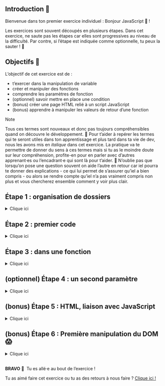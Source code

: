 ## Introduction 📝

Bienvenue dans ton premier exercice individuel : Bonjour JavaScript 👋 !

Les exercices sont souvent découpés en plusieurs étapes. Dans cet exercice, ne saute pas les étapes car elles sont progressives au niveau de la difficulté. 
Par contre, si l’étape est indiquée comme optionnelle, tu peux la sauter ! 🐑

## Objectifs 🎯

L’objectif de cet exercice est de :

- t’exercer dans la manipulation de variable
- créer et manipuler des fonctions
- comprendre les paramètres de fonction
- (optionnel) savoir mettre en place une condition
- (bonus) créer une page HTML relié à un script JavaScript
- (bonus) apprendre à manipuler les valeurs de retour d’une fonction

> [!NOTE]
> Tous ces termes sont nouveaux et donc pas toujours compréhensibles quand on découvre le développement. 🤔
> Pour t’aider à repérer les termes qui te seront utiles dans ton apprentissage et plus tard dans ta vie de dev, nous les avons mis en *italique* dans cet exercice.
> La pratique va te permettre de donner du sens à ces termes mais si tu as le moindre doute sur leur compréhension, profite-en pour en parler avec d’autres apprenant·es ou l’encadrant·e qui sont là pour t’aider. 🙋
> N’oublie pas que lorsqu’on pose une question souvent on aide l’autre en retour car iel pourra te donner des explications - ce qui lui permet de s’assurer qu’iel a bien compris - ou alors se rendre compte qu’iel n’a pas vraiment compris non plus et vous chercherez ensemble comment y voir plus clair.

## Étape 1 : organisation de dossiers
<details>
  <summary>Clique ici</summary>

  1. Crée un dossier `exercices_individuels/` dans le dossier ADA que tu as déjà dû créer lors de la rentrée. <br />
  Si ce n’est pas le cas, n’hésitez pas à solliciter un·e encadrante pour te guider ou un·e camarade de promotion 😊
  2. Dans ce dossier `exercices_individuels/`, crée un dossier `bonjour_javascript/`
  3. Dans ce dossier `bonjour_javascript/`, crée un fichier **`script.js`**

</details>

## Étape 2 : premier code
<details>
  <summary>Clique ici</summary>

  Ouvrir le fichier `script.js` avec ton éditeur de code (VS Code) et commençons à coder !
  1. Crée une variable `message` dans lequel on va stocker le message : `Bonjour !`
  2. Affiche le message dans ta console. Tu devrais avoir le message “Bonjour !” qui apparaît.
  3. Crée une seconde variable firstname dans lequel on va stocker un prénom. Exemple : Beyonce
  4. Utilise la variable `firstname` dans `message` pour obtenir l’affichage du message : `Bonjour Beyonce !` <br /> Attention, ici il s’agit bien de modifier la variable `message`et non le `console.log()`

</details>



## Étape 3 : dans une fonction
<details>
  <summary>Clique ici</summary>

  1. *Encapsule* ton code précédent dans une fonction nommée `sayHello()`
  2. Appelle la fonction `sayHello()` dans ton code pour t’assurer que tout continue de fonctionner. <br /> Tu devrais toujours avoir le message `Bonjour Beyonce !` qui s’affiche dans la console.
  3. Déplace la variable `firstname` pour qu’elle devienne un *paramètre* de la fonction `sayHello()`
  4. Exécute ton code. Tu devrais obtenir dans ta console `Bonjour undefined !` 🤔
  5. Corrige l’*appel de fonction* pour retrouver de nouveau le message `Bonjour Beyonce !`

</details>

## (optionnel) Étape 4 : un second paramètre
<details>
  <summary>Clique ici</summary>

  1. Ajoute un second paramètre `hour` à la fonction `sayHello()`
  2. Ajoute une condition dans ta fonction pour que lorsque `hour` est supérieur ou égal à 18H, on dise `Bonsoir` plutôt que `Bonjour` dans le message
  
  Voici quelques tests que tu peux faire :

  ```jsx
  sayHello(`Beyonce`, 11);
  sayHello(`Beyonce`, 18);
  sayHello(`Beyonce`, 17);
  ```

  Tu devrais voir afficher :
  
  ```jsx
  Bonjour Beyonce !
  Bonsoir Beyonce !
  Bonjour Beyonce !
  ```

</details>

## (bonus) Étape 5 : HTML, liaison avec JavaScript
<details>
  <summary>Clique ici</summary>

  1. Ajouter dans le dossier de l’exercice, un fichier **`index.html`**
  2. Avec VS Code, tape la touche `!` (point d’exclamation) dans le fichier `index.html` et valide en appuyant sur la touche `Entrée` <br /> Les balises de base d’une page web devraient s’afficher. Si ce n’est pas le cas, n’hésite pas à te référer auprès d’un·e encadrant·e ou d’un·e autre apprenant·e.
  3.  Fais le lien entre ton fichier JavaScript et HTML en ajoutant une ligne entre les deux balises `<body></body>` : <br />
  ```html
  <script src="script.js"></script>
  ```
  4. Ajouter une titre sur ta page, au dessus des balises `<script>` <br />
  ```html
  <h1>Premier exercice individuel</h1>
  ```
  5. Lance et test ta page en appuyant sur `Go Live` en bas de ton VS Code. <br />
  Si tu n’as pas ce bouton, vérifie que tu as bien installé l’extension `Live Server` sur ton VS Code. <br />
  Tu devrais apercevoir le message `Premier exercice individuel` sur ta page.
  6. Clique droit et inspecte ton site, tu devrais apercevoir ton message `Bonjour Beyonce !` dans la console 😬 <br />
  <details>
  <summary>Clique ici, si tu cherches où se trouve la console</summary>

  ![demo_etape_5](images/01_demo_etape_5.gif)

  </details>
  
</details>

## (bonus) Étape 6 : Première manipulation du DOM 😱
<details>
  <summary>Clique ici</summary>
  
  Cette étape peut te paraître assez challenge. N’hésite pas à aller explorer avec d’autres apprenantes la manipulation du [DOM](https://www.w3schools.com/js/js_htmldom.asp) (Document Object Model) pour t’aider.
  1. Dans ton fichier `script.js`, remplace le `console.log()` par la ligne suivante : <br />
  ```jsx
  document.querySelector('h1').innerText = message;
  ```
  Rafraîchis ta page, tu devrais avoir le message `Bonjour Beyonce !` qui s’affiche à la place du titre `Premier exercice individuel`
  
  2. Dans ton fichier `script.js`, ajoute au tout début du fichier la fonction `prompt()` [(documentation)](https://developer.mozilla.org/fr/docs/Web/API/Window/prompt)<br />
  Cette fonction retourne la valeur saisie dans le formulaire. <br />
  Ici nous souhaitons récupérer le prénom pour personnaliser le titre en fonction du prénom saisi.

  > Attention, n’hésite pas à fermer ta fenêtre et la relancer car avec `prompt()`, la page ne se rafraîchit pas lorsque la pop-up n’est pas fermée.
  
  3. Récupère donc la *valeur retournée* par la fonction `prompt()` dans une variable que tu pourras de nouveau réutiliser dans l’appel de ta fonction `sayHello()`<br />
  Tu devrais dorénavant avoir le titre qui change en fonction du prénom saisi dans le prompt 👀<br />
  <details>
  <summary>Clique ici, pour une petite démo de l'attendu</summary>

  ![demo_etape_6](images/01_demo_etape_6.gif)

  </details>
  
</details>
<br/>

**BRAVO** 🎉 
Tu es allé·e au bout de l’exercice !

Tu as aimé faire cet exercice ou tu as des retours à nous faire ? [Clique ici !](https://airtable.com/appXbfdqY0iZhnZgd/shrbWiQDMsH63nsj4)
